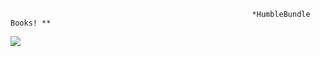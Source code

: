                                                           *HumbleBundle Books! **                                       
![](https://sm.pcmag.com/t/pcmag_au/review/h/humble-bun/humble-bundle_dfkp.1920.jpg)
